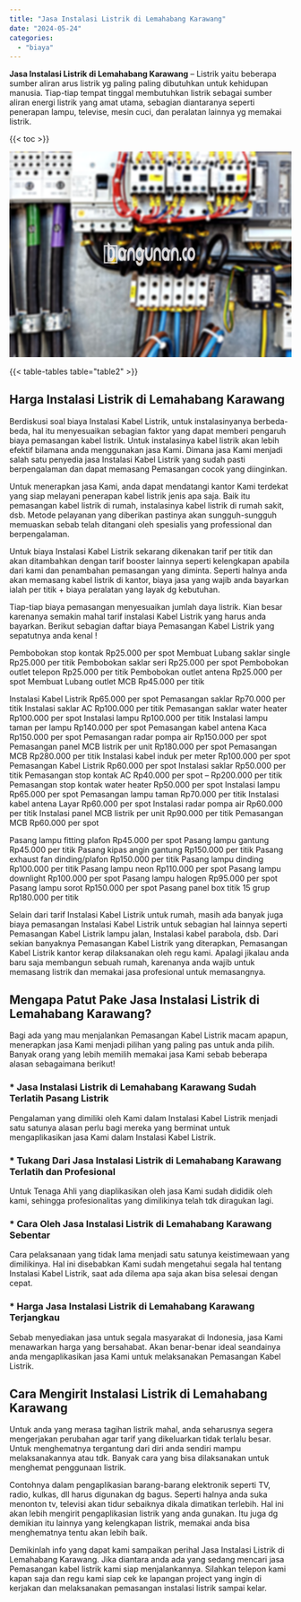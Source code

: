 ```yaml
---
title: "Jasa Instalasi Listrik di Lemahabang Karawang"
date: "2024-05-24"
categories: 
  - "biaya"
---
```


**Jasa Instalasi Listrik di Lemahabang Karawang** – Listrik yaitu beberapa sumber aliran arus listrik yg paling paling dibutuhkan untuk kehidupan manusia. Tiap-tiap tempat tinggal membutuhkan listrik sebagai sumber aliran energi listrik yang amat utama, sebagian diantaranya seperti penerapan lampu, televise, mesin cuci, dan peralatan lainnya yg memakai listrik.

{{< toc >}}

![Jasa Instalasi Listrik di Lemahabang Karawang](/images/instalasi-listrik-murah31.png)

{{< table-tables table="table2" >}}

## Harga Instalasi Listrik di Lemahabang Karawang

Berdiskusi soal biaya Instalasi Kabel Listrik, untuk instalasinyanya berbeda-beda, hal itu menyesuaikan sebagian faktor yang dapat memberi pengaruh biaya pemasangan kabel listrik. Untuk instalasinya kabel listrik akan lebih efektif bilamana anda menggunakan jasa Kami. Dimana jasa Kami menjadi salah satu penyedia jasa Instalasi Kabel Listrik yang sudah pasti berpengalaman dan dapat memasang Pemasangan cocok yang diinginkan.

Untuk menerapkan jasa Kami, anda dapat mendatangi kantor Kami terdekat yang siap melayani penerapan kabel listrik jenis apa saja. Baik itu pemasangan kabel listrik di rumah, instalasinya kabel listrik di rumah sakit, dsb. Metode pelayanan yang diberikan pastinya akan sungguh-sungguh memuaskan sebab telah ditangani oleh spesialis yang professional dan berpengalaman.

Untuk biaya Instalasi Kabel Listrik sekarang dikenakan tarif per titik dan akan ditambahkan dengan tarif booster lainnya seperti kelengkapan apabila dari kami dan penambahan pemasangan yang diminta. Seperti halnya anda akan memasang kabel listrik di kantor, biaya jasa yang wajib anda bayarkan ialah per titik + biaya peralatan yang layak dg kebutuhan.

Tiap-tiap biaya pemasangan menyesuaikan jumlah daya listrik. Kian besar karenanya semakin mahal tarif instalasi Kabel Listrik yang harus anda bayarkan. Berikut sebagian daftar biaya Pemasangan Kabel Listrik yang sepatutnya anda kenal !

Pembobokan stop kontak Rp25.000 per spot Membuat Lubang saklar single Rp25.000 per titik Pembobokan saklar seri Rp25.000 per spot Pembobokan outlet telepon Rp25.000 per titik Pembobokan outlet antena Rp25.000 per spot Membuat Lubang outlet MCB Rp45.000 per titik

Instalasi Kabel Listrik Rp65.000 per spot Pemasangan saklar Rp70.000 per titik Instalasi saklar AC Rp100.000 per titik Pemasangan saklar water heater Rp100.000 per spot Instalasi lampu Rp100.000 per titik Instalasi lampu taman per lampu Rp140.000 per spot Pemasangan kabel antena Kaca Rp150.000 per spot Pemasangan radar pompa air Rp150.000 per spot Pemasangan panel MCB listrik per unit Rp180.000 per spot Pemasangan MCB Rp280.000 per titik Instalasi kabel induk per meter Rp100.000 per spot Pemasangan Kabel Listrik Rp60.000 per spot Instalasi saklar Rp50.000 per titik Pemasangan stop kontak AC Rp40.000 per spot – Rp200.000 per titik Pemasangan stop kontak water heater Rp50.000 per spot Instalasi lampu Rp65.000 per spot Pemasangan lampu taman Rp70.000 per titik Instalasi kabel antena Layar Rp60.000 per spot Instalasi radar pompa air Rp60.000 per titik Instalasi panel MCB listrik per unit Rp90.000 per titik Pemasangan MCB Rp60.000 per spot

Pasang lampu fitting plafon Rp45.000 per spot Pasang lampu gantung Rp45.000 per titik Pasang kipas angin gantung Rp150.000 per titik Pasang exhaust fan dinding/plafon Rp150.000 per titik Pasang lampu dinding Rp100.000 per titik Pasang lampu neon Rp110.000 per spot Pasang lampu downlight Rp100.000 per spot Pasang lampu halogen Rp95.000 per spot Pasang lampu sorot Rp150.000 per spot Pasang panel box titik 15 grup Rp180.000 per titik

Selain dari tarif Instalasi Kabel Listrik untuk rumah, masih ada banyak juga biaya pemasangan Instalasi Kabel Listrik untuk sebagian hal lainnya seperti Pemasangan Kabel Listrik lampu jalan, Instalasi kabel parabola, dsb. Dari sekian banyaknya Pemasangan Kabel Listrik yang diterapkan, Pemasangan Kabel Listrik kantor kerap dilaksanakan oleh regu kami. Apalagi jikalau anda baru saja membangun sebuah rumah, karenanya anda wajib untuk memasang listrik dan memakai jasa profesional untuk memasangnya.

## Mengapa Patut Pake Jasa Instalasi Listrik di Lemahabang Karawang?

Bagi ada yang mau menjalankan Pemasangan Kabel Listrik macam apapun, menerapkan jasa Kami menjadi pilihan yang paling pas untuk anda pilih. Banyak orang yang lebih memilih memakai jasa Kami sebab beberapa alasan sebagaimana berikut!

### \* Jasa Instalasi Listrik di Lemahabang Karawang Sudah Terlatih Pasang Listrik

Pengalaman yang dimiliki oleh Kami dalam Instalasi Kabel Listrik menjadi satu satunya alasan perlu bagi mereka yang berminat untuk mengaplikasikan jasa Kami dalam Instalasi Kabel Listrik.

### \* Tukang Dari Jasa Instalasi Listrik di Lemahabang Karawang Terlatih dan Profesional

Untuk Tenaga Ahli yang diaplikasikan oleh jasa Kami sudah dididik oleh kami, sehingga profesionalitas yang dimilikinya telah tdk diragukan lagi.

### \* Cara Oleh Jasa Instalasi Listrik di Lemahabang Karawang Sebentar

Cara pelaksanaan yang tidak lama menjadi satu satunya keistimewaan yang dimilikinya. Hal ini disebabkan Kami sudah mengetahui segala hal tentang Instalasi Kabel Listrik, saat ada dilema apa saja akan bisa selesai dengan cepat.

### \* Harga Jasa Instalasi Listrik di Lemahabang Karawang Terjangkau

Sebab menyediakan jasa untuk segala masyarakat di Indonesia, jasa Kami menawarkan harga yang bersahabat. Akan benar-benar ideal seandainya anda mengaplikasikan jasa Kami untuk melaksanakan Pemasangan Kabel Listrik.

## Cara Mengirit Instalasi Listrik di Lemahabang Karawang


Untuk anda yang merasa tagihan listrik mahal, anda seharusnya segera mengerjakan perubahan agar tarif yang dikeluarkan tidak terlalu besar. Untuk menghematnya tergantung dari diri anda sendiri mampu melaksanakannya atau tdk. Banyak cara yang bisa dilaksanakan untuk menghemat penggunaan listrik.

Contohnya dalam pengaplikasian barang-barang elektronik seperti TV, radio, kulkas, dll harus digunakan dg bagus. Seperti halnya anda suka menonton tv, televisi akan tidur sebaiknya dikala dimatikan terlebih. Hal ini akan lebih mengirit pengaplikasian listrik yang anda gunakan. Itu juga dg demikian itu lainnya yang kelengkapan listrik, memakai anda bisa menghematnya tentu akan lebih baik.

Demikinlah info yang dapat kami sampaikan perihal Jasa Instalasi Listrik di Lemahabang Karawang. Jika diantara anda ada yang sedang mencari jasa Pemasangan kabel listrik kami siap menjalankannya. Silahkan telepon kami kapan saja dan regu kami siap cek ke lapangan project yang ingin di kerjakan dan melaksanakan pemasangan instalasi listrik sampai kelar.
